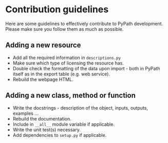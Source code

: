 # Contribution guidelines

Here are some guidelines to effectively contribute to PyPath development.
Please make sure you follow them as much as possible.

## Adding a new resource

- Add all the required information in `descriptions.py`
- Make sure which type of licensing the resource has.
- Double check the formatting of the data upon import - both in PyPath itself
as in the export table (e.g. web service).
- Rebuild the webpage HTML.

## Adding a new class, method or function

- Write the docstrings - description of the object, inputs, outputs, examples
...
- Rebuild the documentation.
- Include in `__all__` module variable if applicable.
- Write the unit test(s) necessary.
- Add dependencies to `setup.py` if applicable.
